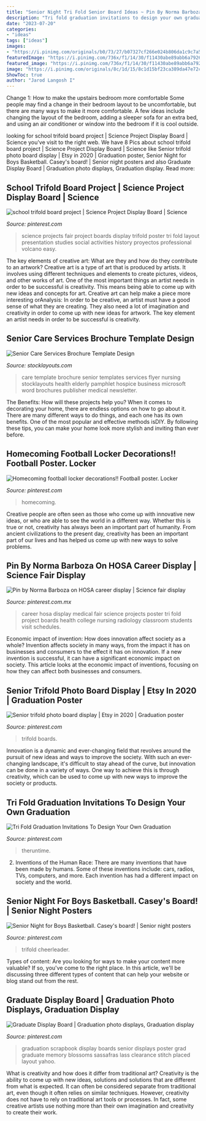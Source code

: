 ```yaml
---
title: "Senior Night Tri Fold Senior Board Ideas ~ Pin By Norma Barboza On Hosa Career Display"
description: "Tri fold graduation invitations to design your own graduation"
date: "2023-07-20"
categories:
- "ideas"
tags: ["ideas"]
images:
- "https://i.pinimg.com/originals/b0/73/27/b07327cf266e024b806da1c9c7a50b30.jpg"
featuredImage: "https://i.pinimg.com/736x/f1/14/30/f11430abe89abb6a79262b83f68e0fb8.jpg"
featured_image: "https://i.pinimg.com/736x/f1/14/30/f11430abe89abb6a79262b83f68e0fb8.jpg"
image: "https://i.pinimg.com/originals/8c/1d/15/8c1d15bf23ca389da47e72c1a91bd3fe.jpg"
ShowToc: true
author: "Jarod Langosh I"
---
```



Change 1: How to make the upstairs bedroom more comfortable
Some people may find a change in their bedroom layout to be uncomfortable, but there are many ways to make it more comfortable. A few ideas include changing the layout of the bedroom, adding a sleeper sofa for an extra bed, and using an air conditioner or window into the bedroom if it is cool outside.

	

		
looking for school trifold board project | Science Project Display Board | Science you've visit to the right web. We have 8 Pics about school trifold board project | Science Project Display Board | Science like Senior trifold photo board display | Etsy in 2020 | Graduation poster, Senior Night for Boys Basketball. Casey&#039;s board! | Senior night posters and also Graduate Display Board | Graduation photo displays, Graduation display. Read more:
		
    
## School Trifold Board Project | Science Project Display Board | Science

<img loading=lazy src="https://i.pinimg.com/originals/a4/19/df/a419df95d6ab071e1198e41b023ebcf8.gif" onerror="this.onerror=null;this.src='https://tse3.mm.bing.net/th?id=OIP.eK7xQMkCMkqoTSYR9yUexQAAAA&amp;pid=15.1';" alt="school trifold board project | Science Project Display Board | Science">

_Source: pinterest.com_

>science projects fair project boards display trifold poster tri fold layout presentation studies social activities history proyectos professional volcano easy. 

	

The key elements of creative art: What are they and how do they contribute to an artwork?
Creative art is a type of art that is produced by artists. It involves using different techniques and elements to create pictures, videos, and other works of art. One of the most important things an artist needs in order to be successful is creativity. This means being able to come up with new ideas and concepts for art. Creative art can help make a piece more interesting orAnalysis: In order to be creative, an artist must have a good sense of what they are creating. They also need a lot of imagination and creativity in order to come up with new ideas for artwork. The key element an artist needs in order to be successful is creativity.

    
## Senior Care Services Brochure Template Design

<img loading=lazy src="https://www.stocklayouts.com/images/superviews/MD0170101-S.jpg" onerror="this.onerror=null;this.src='https://tse2.mm.bing.net/th?id=OIP.OBMuZluL7vleWOjULKzLWgHaEl&amp;pid=15.1';" alt="Senior Care Services Brochure Template Design">

_Source: stocklayouts.com_

>care template brochure senior templates services flyer nursing stocklayouts health elderly pamphlet hospice business microsoft word brochures publisher medical newsletter. 

	

The Benefits: How will these projects help you?
When it comes to decorating your home, there are endless options on how to go about it. There are many different ways to do things, and each one has its own benefits. One of the most popular and effective methods isDIY. By following these tips, you can make your home look more stylish and inviting than ever before.

    
## Homecoming Football Locker Decorations!! Football Poster. Locker

<img loading=lazy src="https://i.pinimg.com/originals/8c/1d/15/8c1d15bf23ca389da47e72c1a91bd3fe.jpg" onerror="this.onerror=null;this.src='https://tse3.mm.bing.net/th?id=OIP.9ftZObWoFsUrIfOjQ7rONgHaJ4&amp;pid=15.1';" alt="Homecoming football locker decorations!! Football poster. Locker">

_Source: pinterest.com_

>homecoming. 

	

Creative people are often seen as those who come up with innovative new ideas, or who are able to see the world in a different way. Whether this is true or not, creativity has always been an important part of humanity. From ancient civilizations to the present day, creativity has been an important part of our lives and has helped us come up with new ways to solve problems.

    
## Pin By Norma Barboza On HOSA Career Display | Science Fair Display

<img loading=lazy src="https://i.pinimg.com/originals/79/a8/48/79a8489c10978e3d697bd739fa2260d4.jpg" onerror="this.onerror=null;this.src='https://tse3.mm.bing.net/th?id=OIP.nmeKYHDtJOyyLQ11FmA-wQHaHK&amp;pid=15.1';" alt="Pin by Norma Barboza on HOSA career display | Science fair display">

_Source: pinterest.com.mx_

>career hosa display medical fair science projects poster tri fold project boards health college nursing radiology classroom students visit schedules. 

	

Economic impact of invention: How does innovation affect society as a whole?
Invention affects society in many ways, from the impact it has on businesses and consumers to the effect it has on innovation. If a new invention is successful, it can have a significant economic impact on society. This article looks at the economic impact of inventions, focusing on how they can affect both businesses and consumers.

    
## Senior Trifold Photo Board Display | Etsy In 2020 | Graduation Poster

<img loading=lazy src="https://i.pinimg.com/originals/94/06/5f/94065fc1e49ed6fe37ce1d03d8ac9651.jpg" onerror="this.onerror=null;this.src='https://tse1.mm.bing.net/th?id=OIP.H1KEa1h6O4k-g3IDHD_SMQHaHa&amp;pid=15.1';" alt="Senior trifold photo board display | Etsy in 2020 | Graduation poster">

_Source: pinterest.com_

>trifold boards. 

	

Innovation is a dynamic and ever-changing field that revolves around the pursuit of new ideas and ways to improve the society. With such an ever-changing landscape, it's difficult to stay ahead of the curve, but innovation can be done in a variety of ways. One way to achieve this is through creativity, which can be used to come up with new ways to improve the society or products.

    
## Tri Fold Graduation Invitations To Design Your Own Graduation

<img loading=lazy src="https://i.pinimg.com/736x/f1/14/30/f11430abe89abb6a79262b83f68e0fb8.jpg" onerror="this.onerror=null;this.src='https://tse1.mm.bing.net/th?id=OIP.fbQqE95fZ61I8ErnGUQaPwHaEA&amp;pid=15.1';" alt="Tri Fold Graduation Invitations To Design Your Own Graduation">

_Source: pinterest.com_

>theruntime. 

	

2. Inventions of the Human Race:
There are many inventions that have been made by humans. Some of these inventions include: cars, radios, TVs, computers, and more. Each invention has had a different impact on society and the world.

    
## Senior Night For Boys Basketball. Casey&#039;s Board! | Senior Night Posters

<img loading=lazy src="https://i.pinimg.com/originals/b0/73/27/b07327cf266e024b806da1c9c7a50b30.jpg" onerror="this.onerror=null;this.src='https://tse4.mm.bing.net/th?id=OIP.hXmPZy4TBJCJGHq_-L_MPAHaE8&amp;pid=15.1';" alt="Senior Night for Boys Basketball. Casey&#039;s board! | Senior night posters">

_Source: pinterest.com_

>trifold cheerleader. 

	

Types of content:
Are you looking for ways to make your content more valuable? If so, you've come to the right place. In this article, we'll be discussing three different types of content that can help your website or blog stand out from the rest.

    
## Graduate Display Board | Graduation Photo Displays, Graduation Display

<img loading=lazy src="https://i.pinimg.com/originals/6d/9b/08/6d9b08d2f7baae95c06ccc32603b1683.jpg" onerror="this.onerror=null;this.src='https://tse2.mm.bing.net/th?id=OIP.NDy_nlY8iRhAdKG3U68dSQHaF3&amp;pid=15.1';" alt="Graduate Display Board | Graduation photo displays, Graduation display">

_Source: pinterest.com_

>graduation scrapbook display boards senior displays poster grad graduate memory blossoms sassafras lass clearance stitch placed layout yahoo. 

	

What is creativity and how does it differ from traditional art?
Creativity is the ability to come up with new ideas, solutions and solutions that are different from what is expected. It can often be considered separate from traditional art, even though it often relies on similar techniques. However, creativity does not have to rely on traditional art tools or processes. In fact, some creative artists use nothing more than their own imagination and creativity to create their work.

